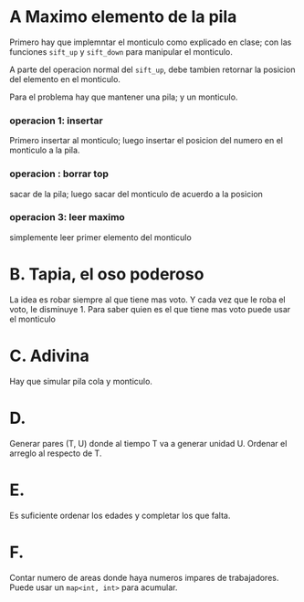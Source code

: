 # A Maximo elemento de la pila

Primero hay que implemntar el monticulo como
explicado en clase; con las funciones `sift_up`
y `sift_down` para manipular el monticulo.

A parte del operacion normal del `sift_up`, debe tambien retornar
la posicion del elemento en el monticulo.

Para el problema hay que mantener una pila; y un monticulo.

### operacion 1: insertar
Primero insertar al monticulo; luego insertar el posicion del
numero en el monticulo a la pila.

### operacion : borrar top
sacar de la pila; luego sacar del monticulo de acuerdo a la posicion

### operacion 3: leer maximo
simplemente leer primer elemento del monticulo

# B. Tapia, el oso poderoso

La idea es robar siempre al que tiene mas voto. Y cada vez
que le roba el voto, le disminuye 1.
Para saber quien es el que tiene mas voto puede usar el monticulo

# C. Adivina

Hay que simular pila cola y monticulo.

# D.

Generar pares (T, U) donde al tiempo T va a generar unidad U.
Ordenar el arreglo al respecto de T.

# E.
Es suficiente ordenar los edades y completar los que falta.

# F.
Contar numero de areas donde haya numeros impares de trabajadores.
Puede usar un `map<int, int>` para acumular.

